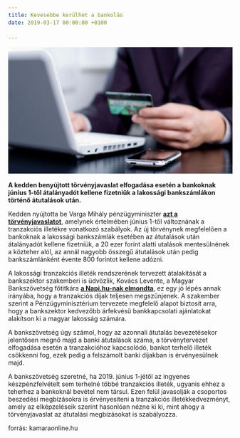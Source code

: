 ```yaml
---
title: Kevesebbe kerülhet a bankolás
date: 2019-03-17 00:00:00 +0100

---
```

![](/uploads/94793_copy_1_bankolas.jpg)

**A kedden benyújtott törvényjavaslat elfogadása esetén a bankoknak június 1-től átalányadót kellene fizetniük a lakossági bankszámlákon történő átutalások után.**

Kedden nyújtotta be Varga Mihály pénzügyminiszter [**azt a törvényjavaslatot**](http://www.parlament.hu/irom41/05234/05234.pdf), amelynek értelmében június 1-től változnának a tranzakciós illetékre vonatkozó szabályok. Az új törvénynek megfelelően a bankoknak a lakossági bankszámlák esetében az átutalások után átalányadót kellene fizetniük, a 20 ezer forint alatti utalások mentesülnének a közteher alól, az annál nagyobb összegű átutalások után pedig bankszámlánként évente 800 forintot kellene adózni.

A lakossági tranzakciós illeték rendszerének tervezett átalakítását a bankszektor szakemberi is üdvözlik, Kovács Levente, a Magyar Bankszövetség főtitkára [**a Napi.hu-nak elmondta**](https://www.napi.hu/magyar_gazdasag/bank-bankolas-ugyfel-pm.680510.html), ez egy jó lépés annak irányába, hogy a tranzakciós díjak teljesen megszűnjenek. A szakember szerint a Pénzügyminisztérium tervezete megfelelő alapot biztosít arra, hogy a bankszektor kedvezőbb árfekvésű bankkapcsolati ajánlatokat alakítson ki a magyar lakosság számára.

A bankszövetség úgy számol, hogy az azonnali átutalás bevezetésekor jelentősen megnő majd a banki átutalások száma, a törvénytervezet elfogadása esetén a tranzakcióhoz kapcsolódó, bankot terhelő illeték csökkenni fog, ezek pedig a felszámolt banki díjakban is érvényesülnek majd.

A bankszövetség szeretné, ha 2019. június 1-jétől az ingyenes készpénzfelvételt sem terhelné többé tranzakciós illeték, ugyanis ehhez a teherhez a bankoknál bevétel nem társul. Ezen felül javasolják a csoportos beszedési megbízásokra is érvényesíteni a tranzakciós illetékkedvezményt, amely az elképzeléseik szerint hasonlóan nézne ki ki, mint ahogy a törvényjavaslat az átutalási megbízásokat is szabályozza.

forrás: kamaraonline.hu